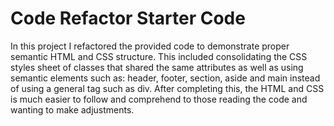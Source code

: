 # Code Refactor Starter Code
In this project I refactored the provided code to demonstrate proper semantic HTML and CSS structure. This included consolidating the CSS styles sheet of classes that shared the same attributes as well as using semantic elements such as: header, footer, section, aside and main instead of using a general tag such as div.
After completing this, the HTML and CSS is much easier to follow and comprehend to those reading the code and wanting to make adjustments.
